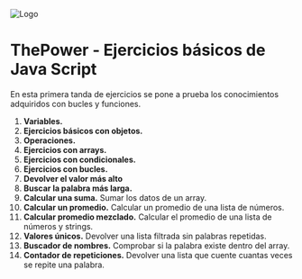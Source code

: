![Logo](https://framerusercontent.com/images/zJBgnto0UuieHjFzX0KB4xPLrLk.png)

# ThePower - Ejercicios básicos de Java Script

En esta primera tanda de ejercicios se pone a prueba los conocimientos adquiridos con bucles y funciones.

1. **Variables.**
2. **Ejercicios básicos con objetos.**
3. **Operaciones.**
4. **Ejercicios con arrays.**
5. **Ejercicios con condicionales.**
6. **Ejercicios con bucles.**
7. **Devolver el valor más alto**
8. **Buscar la palabra más larga.** 
9. **Calcular una suma.** Sumar los datos de un array.
10. **Calcular un promedio.** Calcular un promedio de una lista de números.
11. **Calcular promedio mezclado.** Calcular el promedio de una lista de números y strings.
12. **Valores únicos.** Devolver una lista filtrada sin palabras repetidas.
13. **Buscador de nombres.** Comprobar si la palabra existe dentro del array.
14. **Contador de repeticiones.** Devolver una lista que cuente cuantas veces se repite una palabra.